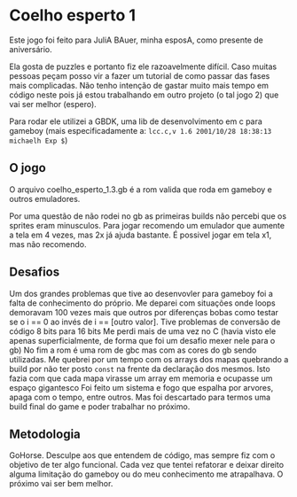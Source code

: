 # Coelho esperto 1

Este jogo foi feito para JuliA BAuer, minha esposA, como presente de aniversário.

Ela gosta de puzzles e portanto fiz ele razoavelmente difícil. Caso muitas pessoas peçam posso vir a fazer um tutorial de como passar das fases mais complicadas.
Não tenho intenção de gastar muito mais tempo em código neste pois já estou trabalhando em outro projeto (o tal jogo 2) que vai ser melhor (espero).

Para rodar ele utilizei a GBDK, uma lib de desenvolvimento em c para gameboy (mais especificadamente a: `lcc.c,v 1.6 2001/10/28 18:38:13 michaelh Exp $`)

## O jogo
O arquivo coelho_esperto_1.3.gb é a rom valida que roda em gameboy e outros emuladores.

Por uma questão de não rodei no gb as primeiras builds não percebi que os sprites eram minusculos. Para jogar recomendo um emulador que aumente a tela em 4 vezes, mas 2x já ajuda bastante. É possivel jogar em tela x1, mas não recomendo. 


## Desafios

Um dos grandes problemas que tive ao desenvovler para gameboy foi a falta de conhecimento do próprio. Me deparei com situações onde loops demoravam 100 vezes mais que outros por diferenças bobas como testar se o i == 0 ao invés de i == [outro valor].
Tive problemas de conversão de código 8 bits para 16 bits
Me perdi mais de uma vez no C (havia visto ele apenas superficialmente, de forma que foi um desafio mexer nele para o gb)
No fim a rom é uma rom de gbc mas com as cores do gb sendo utilizadas. 
Me quebrei por um tempo com os arrays dos mapas quebrando a build por não ter posto `const` na frente da declaração dos mesmos. Isto fazia com que cada mapa virasse um array em memoria e ocupasse um espaço gigantesco
Foi feito um sistema e fogo que espalha por arvores, apaga com o tempo, entre outros. Mas foi descartado para termos uma build final do game e poder trabalhar no próximo.

## Metodologia

GoHorse. Desculpe aos que entendem de código, mas sempre fiz com o objetivo de ter algo funcional. Cada vez que tentei refatorar e deixar direito alguma limitação do gameboy ou do meu conhecimento me atrapalhava. O próximo vai ser bem melhor.

